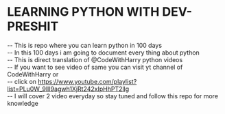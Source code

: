 <H1> LEARNING PYTHON WITH DEV-PRESHIT</H1>

-- This is repo where you can learn python in 100 days<br>
-- In this 100 days i am going to document every thing about python<br>
-- This is direct translation of @CodeWithHarry python videos <br>
-- If you want to see video of same you can visit yt channel of CodeWithHarry or <br>
-- click on https://www.youtube.com/playlist?list=PLu0W_9lII9agwh1XjRt242xIpHhPT2llg<br>
-- I will cover 2 video everyday so stay tuned and follow this repo for more knowledge<br>
